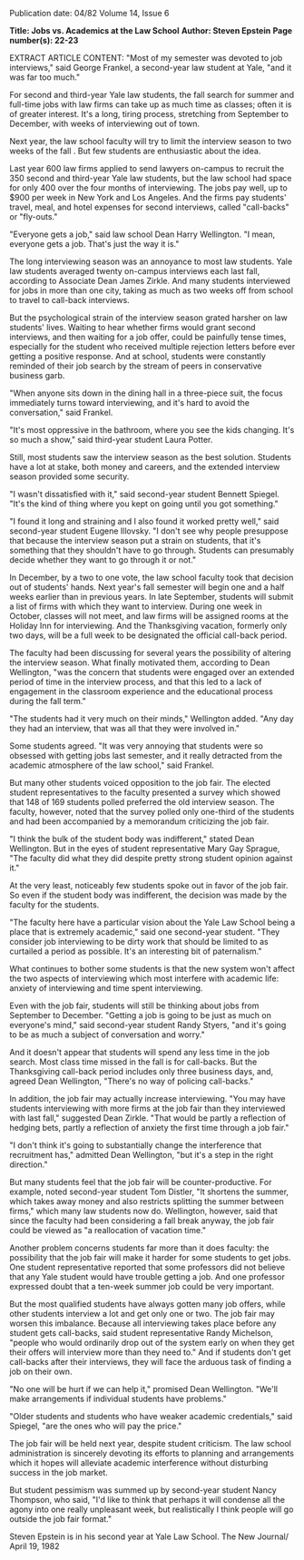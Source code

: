 Publication date: 04/82
Volume 14, Issue 6

**Title: Jobs vs. Academics at the Law School**
**Author: Steven Epstein**
**Page number(s): 22-23**

EXTRACT ARTICLE CONTENT:
"Most of my semester was devoted to job interviews," said George Frankel, a second-year law student at Yale, "and it was far too much." 

For second and third-year Yale law students, the fall search for summer and full-time jobs with law firms can take up as much time as classes; often it is of greater interest. It's a long, tiring process, stretching from September to December, with weeks of interviewing out of town. 

Next year, the law school faculty will try to limit the interview season to two weeks of the fall . But few students are enthusiastic about the idea. 

Last year 600 law firms applied to send lawyers on-campus to recruit the 350 second and third-year Yale law students, but the law school had space for only 400 over the four months of interviewing. The jobs pay well, up to $900 per week in New York and Los Angeles. And the firms pay students' travel, meal, and hotel expenses for second interviews, called "call-backs" or "fly-outs." 

"Everyone gets a job," said law school Dean Harry Wellington. "I mean, everyone gets a job. That's just the way it is." 

The long interviewing season was an annoyance to most law students. Yale law students averaged twenty on-campus interviews each last fall, according to Associate Dean James Zirkle. And many students interviewed for jobs in more than one city, taking as much as two weeks off from school to travel to call-back interviews. 

But the psychological strain of the interview season grated harsher on law students' lives. Waiting to hear whether firms would grant second interviews, and then waiting for a job offer, could be painfully tense times, especially for the student who received multiple rejection letters before ever getting a positive response. And at school, students were constantly reminded of their job search by the stream of peers in conservative business garb. 

"When anyone sits down in the dining hall in a three-piece suit, the focus immediately turns toward interviewing, and it's hard to avoid the conversation," said Frankel. 

"It's most oppressive in the bathroom, where you see the kids changing. It's so much a show," said third-year student Laura Potter. 

Still, most students saw the interview season as the best solution. Students have a lot at stake, both money and careers, and the extended interview season provided some security. 

"I wasn't dissatisfied with it," said second-year student Bennett Spiegel. "It's the kind of thing where you kept on going until you got something." 

"I found it long and straining and I also found it worked pretty well," said second-year student Eugene Illovsky. "I don't see why people presuppose that because the interview season put a strain on students, that it's something that they shouldn't have to go through. Students can presumably decide whether they want to go through it or not." 


In December, by a two to one vote, the law school faculty took that decision out of students' hands. Next year's fall semester will begin one and a half weeks earlier than in previous years. In late September, students will submit a list of firms with which they want to interview. During one week in October, classes will not meet, and law firms will be assigned rooms at the Holiday Inn for interviewing. And the Thanksgiving vacation, formerly only two days, will be a full week to be designated the official call-back period. 

The faculty had been discussing for several years the possibility of altering the interview season. What finally motivated them, according to Dean Wellington, "was the concern that students were engaged over an extended period of time in the interview process, and that this led to a lack of engagement in the classroom experience and the educational process during the fall term." 

"The students had it very much on their minds," Wellington added. "Any day they had an interview, that was all that they were involved in." 

Some students agreed. "It was very annoying that students were so obsessed with getting jobs last semester, and it really detracted from the academic atmosphere of the law school," said Frankel. 

But many other students voiced opposition to the job fair. The elected student representatives to the faculty presented a survey which showed that 148 of 169 students polled preferred the old interview season. The faculty, however, noted that the survey polled only one-third of the students and had been accompanied by a memorandum criticizing the job fair. 

"I think the bulk of the student body was indifferent," stated Dean Wellington. But in the eyes of student representative Mary Gay Sprague, "The faculty did what they did despite pretty strong student opinion against it." 

At the very least, noticeably few students spoke out in favor of the job fair. So even if the student body was indifferent, the decision was made by the faculty for the students. 

"The faculty here have a particular vision about the Yale Law School being a place that is extremely academic," said one second-year student. "They consider job interviewing to be dirty work that should be limited to as curtailed a period as possible. It's an interesting bit of paternalism." 

What continues to bother some students is that the new system won't affect the two aspects of interviewing which most interfere with academic life: anxiety of interviewing and time spent interviewing. 

Even with the job fair, students will still be thinking about jobs from September to December. "Getting a job is going to be just as much on everyone's mind," said second-year student Randy Styers, "and it's going to be as much a subject of conversation and worry." 

And it doesn't appear that students will spend any less time in the job search. Most class time missed in the fall is for call-backs. But the Thanksgiving call-back period includes only three business days, and, agreed Dean Wellington, "There's no way of policing call-backs." 

In addition, the job fair may actually increase interviewing. "You may have students interviewing with more firms at the job fair than they interviewed with last fall," suggested Dean Zirkle. "That would be partly a reflection of hedging bets, partly a reflection of anxiety the first time through a job fair." 

"I don't think it's going to substantially change the interference that recruitment has," admitted Dean Wellington, "but it's a step in the right direction." 

But many students feel that the job fair will be counter-productive. For example, noted second-year student Tom Distler, "It shortens the summer, which takes away money and also restricts splitting the summer between firms," which many law students now do. Wellington, however, said that since the faculty had been considering a fall break anyway, the job fair could be viewed as "a reallocation of vacation time." 

Another problem concerns students far more than it does faculty: the possibility that the job fair will make it harder for some students to get jobs. One student representative reported that some professors did not believe that any Yale student would have trouble getting a job. And one professor expressed doubt that a ten-week summer job could be very important. 

But the most qualified students have always gotten many job offers, while other students interview a lot and get only one or two. The job fair may worsen this imbalance. Because all interviewing takes place before any student gets call-backs, said student representative Randy Michelson, "people who would ordinarily drop out of the system early on when they get their offers will interview more than they need to." And if students don't get call-backs after their interviews, they will face the arduous task of finding a job on their own. 

"No one will be hurt if we can help it," promised Dean Wellington. "We'll make arrangements if individual students have problems." 

"Older students and students who have weaker academic credentials," said Spiegel, "are the ones who will pay the price." 

The job fair will be held next year, despite student criticism. The law school administration is sincerely devoting its efforts to planning and arrangements which it hopes will alleviate academic interference without disturbing success in the job market. 

But student pessimism was summed up by second-year student Nancy Thompson, who said, "I'd like to think that perhaps it will condense all the agony into one really unpleasant week, but realistically I think people will go outside the job fair format." 

Steven Epstein is in his second year at Yale Law School. 
The New Journal/ April 19, 1982